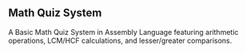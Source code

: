 ## Math Quiz System
A Basic Math Quiz System in Assembly Language featuring arithmetic operations, LCM/HCF calculations, and lesser/greater comparisons.
